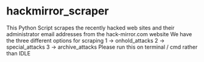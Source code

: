# hackmirror_scraper
This Python Script scrapes the recently hacked web sites and their administrator email addresses from the hack-mirror.com website 
We have the three different options for scraping 
  1 -> onhold_attacks
  2 -> special_attacks
  3 -> archive_attacks
Please run this on terminal / cmd rather than IDLE
